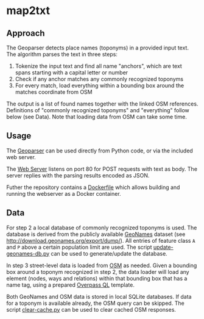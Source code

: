 # map2txt

## Approach
The Geoparser detects place names (toponyms) in a provided input text. The algorithm parses the text in three steps:

1. Tokenize the input text and find all name "anchors", which are text spans starting with a capital letter or number
2. Check if any anchor matches any commonly recognized toponyms
3. For every match, load everything within a bounding box around the matches coordinate from OSM

The output is a list of found names together with the linked OSM references. Definitions of "commonly recognized toponyms" and "everything" follow below (see Data). Note that loading data from OSM can take some time.

## Usage

The [Geoparser](parser.py) can be used directly from Python code, or via the included web server.

The [Web Server](server.py) listens on port 80 for POST requests with text as body. The server replies with the parsing results encoded as JSON.

Futher the repository contains a [Dockerfile](Dockerfile) which allows building and running the webserver as a Docker container.

## Data

For step 2 a local database of commonly recognized toponyms is used. The database is derived from the publicly available [GeoNames](http://www.geonames.org) dataset (see http://download.geonames.org/export/dump/). All entries of feature class `A` and `P` above a certain population limit are used. The script [update-geonames-db.py](update-geonames-db.py) can be used to generate/update the database.

In step 3 street-level data is loaded from [OSM](https://www.openstreetmap.org) as needed. Given a bounding box around a toponym recognized in step 2, the data loader will load any element (nodes, ways and relations) within that bounding box that has a name tag, using a prepared [Overpass QL](https://wiki.openstreetmap.org/wiki/Overpass_API/Overpass_QL) template.

Both GeoNames and OSM data is stored in local SQLite databases. If data for a toponym is available already, the OSM query can be skipped. The script [clear-cache.py](clear-cache.py) can be used to clear cached OSM responses.
